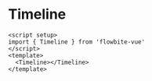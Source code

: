<script setup>
import TimelineExample from './examples/TimelineExample.vue'
</script>
# Timeline

```vue
<script setup>
import { Timeline } from 'flowbite-vue'
</script>
<template>
  <Timeline></Timeline>
</template>
```

<TimelineExample />
